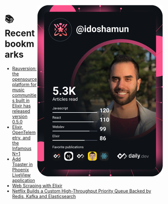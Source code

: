 <a href="https://app.daily.dev/idoshamun"><img src="https://raw.githubusercontent.com/idoshamun/idoshamun/devcard/devcard.svg" align='right' width="400" alt="Ido Shamun's Dev Card"/></a>

# 📚 Recent bookmarks
<!-- BOOKMARKS:START -->
- [Rauversion: the opensource platform for music communities built in Elixir has released version 0.5.0](https://app.daily.dev/posts/ytZ2qa4iy?utm_source=rss&utm_medium=bookmarks&utm_campaign=28849d86070e4c099c877ab6837c61f0)
- [Elixir, OpenTelemetry, and the Infamous N+1](https://app.daily.dev/posts/CtnJm0_v2?utm_source=rss&utm_medium=bookmarks&utm_campaign=28849d86070e4c099c877ab6837c61f0)
- [Add Toaster in Phoenix LiveView application](https://app.daily.dev/posts/dH7NbJESw?utm_source=rss&utm_medium=bookmarks&utm_campaign=28849d86070e4c099c877ab6837c61f0)
- [Web Scraping with Elixir](https://app.daily.dev/posts/2xhl-8PT-?utm_source=rss&utm_medium=bookmarks&utm_campaign=28849d86070e4c099c877ab6837c61f0)
- [Netflix Builds a Custom High-Throughput Priority Queue Backed by Redis, Kafka and Elasticsearch](https://app.daily.dev/posts/FfZBW62nR?utm_source=rss&utm_medium=bookmarks&utm_campaign=28849d86070e4c099c877ab6837c61f0)
<!-- BOOKMARKS:END -->
